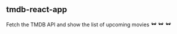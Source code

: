 ## tmdb-react-app 
Fetch the TMDB API and show the list of upcoming movies ![Logo](/public/images/favicon.png)  ![Logo](/public/images/favicon.png)  ![Logo](/public/images/favicon.png)
